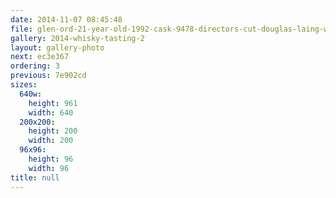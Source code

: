 ```yaml
---
date: 2014-11-07 08:45:48
file: glen-ord-21-year-old-1992-cask-9478-directors-cut-douglas-laing-whisky
gallery: 2014-whisky-tasting-2
layout: gallery-photo
next: ec3e367
ordering: 3
previous: 7e902cd
sizes:
  640w:
    height: 961
    width: 640
  200x200:
    height: 200
    width: 200
  96x96:
    height: 96
    width: 96
title: null
---
```

